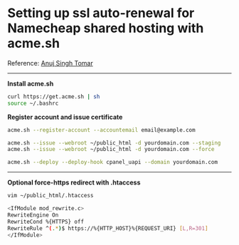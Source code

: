 # Setting up ssl auto-renewal for Namecheap shared hosting with acme.sh

Reference: [Anuj Singh Tomar](https://dev.to/atomar/let-s-encrypt-ssl-certificate-in-namecheap-autorenewal-verified-working-using-acme-sh-4m7i)

- - - - -

**Install acme.sh**
```bash
curl https://get.acme.sh | sh
source ~/.bashrc
```

**Register account and issue certificate**
```bash
acme.sh --register-account --accountemail email@example.com

acme.sh --issue --webroot ~/public_html -d yourdomain.com --staging
acme.sh --issue --webroot ~/public_html -d yourdomain.com --force

acme.sh --deploy --deploy-hook cpanel_uapi --domain yourdomain.com
```

- - - - -

**Optional force-https redirect with .htaccess**
```bash
vim ~/public_html/.htaccess 

<IfModule mod_rewrite.c>
RewriteEngine On
RewriteCond %{HTTPS} off
RewriteRule ^(.*)$ https://%{HTTP_HOST}%{REQUEST_URI} [L,R=301]
</IfModule>
```

